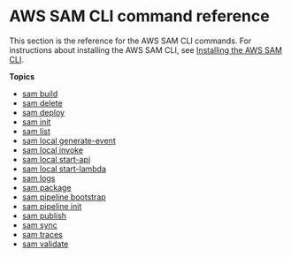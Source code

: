 # AWS SAM CLI command reference<a name="serverless-sam-cli-command-reference"></a>

This section is the reference for the AWS SAM CLI commands\. For instructions about installing the AWS SAM CLI, see [Installing the AWS SAM CLI](install-sam-cli.md)\.

**Topics**
+ [sam build](sam-cli-command-reference-sam-build.md)
+ [sam delete](sam-cli-command-reference-sam-delete.md)
+ [sam deploy](sam-cli-command-reference-sam-deploy.md)
+ [sam init](sam-cli-command-reference-sam-init.md)
+ [sam list](sam-cli-command-reference-sam-list.md)
+ [sam local generate\-event](sam-cli-command-reference-sam-local-generate-event.md)
+ [sam local invoke](sam-cli-command-reference-sam-local-invoke.md)
+ [sam local start\-api](sam-cli-command-reference-sam-local-start-api.md)
+ [sam local start\-lambda](sam-cli-command-reference-sam-local-start-lambda.md)
+ [sam logs](sam-cli-command-reference-sam-logs.md)
+ [sam package](sam-cli-command-reference-sam-package.md)
+ [sam pipeline bootstrap](sam-cli-command-reference-sam-pipeline-bootstrap.md)
+ [sam pipeline init](sam-cli-command-reference-sam-pipeline-init.md)
+ [sam publish](sam-cli-command-reference-sam-publish.md)
+ [sam sync](sam-cli-command-reference-sam-sync.md)
+ [sam traces](sam-cli-command-reference-sam-traces.md)
+ [sam validate](sam-cli-command-reference-sam-validate.md)